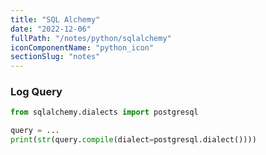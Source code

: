 ```yaml
---
title: "SQL Alchemy"
date: "2022-12-06"
fullPath: "/notes/python/sqlalchemy"
iconComponentName: "python_icon"
sectionSlug: "notes"
---
```



### Log Query

```python
from sqlalchemy.dialects import postgresql

query = ...
print(str(query.compile(dialect=postgresql.dialect())))
```
